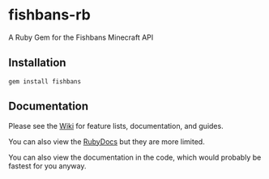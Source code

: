 # fishbans-rb
A Ruby Gem for the Fishbans Minecraft API

## Installation
```
gem install fishbans
```

## Documentation
Please see the [Wiki](https://github.com/elifoster/fishbans-rb/wiki) for feature lists, documentation, and guides.

You can also view the [RubyDocs](http://www.rubydoc.info/gems/fishbans) but they are more limited.

You can also view the documentation in the code, which would probably be fastest for you anyway.
